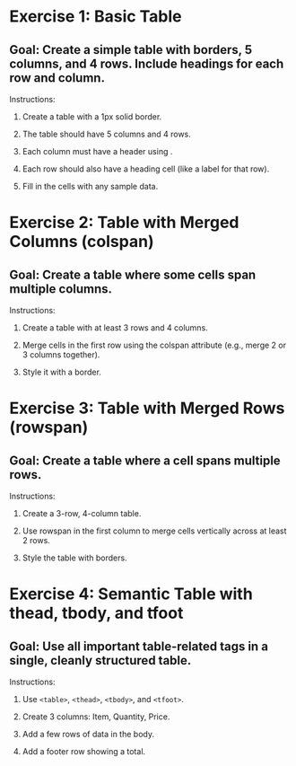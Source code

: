 # Exercise 1: Basic Table
## Goal: Create a simple table with borders, 5 columns, and 4 rows. Include headings for each row and column.

Instructions:

1. Create a table with a 1px solid border.

2. The table should have 5 columns and 4 rows.

3. Each column must have a header using <th>.

4. Each row should also have a heading cell (like a label for that row).

5. Fill in the cells with any sample data.

# Exercise 2: Table with Merged Columns (colspan)
## Goal: Create a table where some cells span multiple columns.

Instructions:

1. Create a table with at least 3 rows and 4 columns.

2. Merge cells in the first row using the colspan attribute (e.g., merge 2 or 3 columns together).

3. Style it with a border.

# Exercise 3: Table with Merged Rows (rowspan)
## Goal: Create a table where a cell spans multiple rows.

Instructions:

1. Create a 3-row, 4-column table.

2. Use rowspan in the first column to merge cells vertically across at least 2 rows.

3. Style the table with borders.

# Exercise 4: Semantic Table with thead, tbody, and tfoot
## Goal: Use all important table-related tags in a single, cleanly structured table.

Instructions:

1. Use `<table>`, `<thead>`, `<tbody>`, and `<tfoot>`.

2. Create 3 columns: Item, Quantity, Price.

3. Add a few rows of data in the body.

4. Add a footer row showing a total.